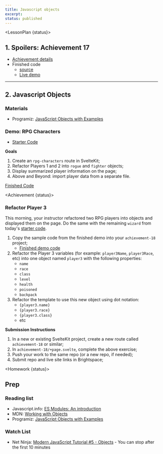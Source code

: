 ```yaml
---
title: Javascript objects
excerpt:
status: published
---
```

<script>
	import Homework from "$lib/components/Homework.svelte";
	import LessonPlan from "$lib/components/LessonPlan.svelte";
	import LabTime from "$lib/components/LabTime.svelte";
	import Achievement from "$lib/components/Achievement.svelte";
</script>


<LessonPlan {status}>

## 1. Spoilers: Achievement 17
- [Achievement details](/courses/cpnt-262/day-17#achievement)
- Finished code
    - [source](https://github.com/sait-wbdv/w23-refactor-example/blob/main/src/routes/dailies/2023-03-20-js-objects/achievement-17/%2Bpage.svelte)
    - [Live demo](https://w23-sveltekit-examples.vercel.app/dailies/2023-03-20-js-objects/achievement-17)

---

## 2. Javascript Objects
### Materials
- Programiz: [JavaScript Objects with Examples](https://www.programiz.com/javascript/object)

### Demo: RPG Characters
- [Starter Code](https://github.com/sait-wbdv/dailies-w23/tree/main/2023-03-20-objects/01-rpg-starter)

**Goals**
1. Create an `rpg-characters` route in SvelteKit;
2. Refactor Players 1 and 2 into `rogue` and `fighter` objects;
3. Display summarized player information on the page;
4. Above and Beyond: import player data from a separate file.

[Finished Code](https://github.com/sait-wbdv/w23-refactor-example/tree/main/src/routes/dailies/2023-03-20-js-objects/adventurers-objects)

</LessonPlan>

<Achievement {status}>

### Refactor Player 3
This morning, your instructor refactored two RPG players into objects and displayed them on the page. Do the same with the remaining `wizard` from today's [starter code](https://github.com/sait-wbdv/dailies-w23/tree/main/2023-03-20-objects/01-rpg-starter).

1. Copy the sample code from the finished demo into your `achievement-18` project;
    - [Finished demo code](https://github.com/sait-wbdv/w23-refactor-example/blob/main/src/routes/dailies/2023-03-20-js-objects/adventurers-objects/%2Bpage.svelte)
2. Refactor the Player 3 variables (for example: `player3Name`, `player3Race`, etc) into one object named `player3` with the following properties:
    - `name`
    - `race`
    - `class`
    - `level`
    - `health`
    - `poisoned`
    - `backpack`
3. Refactor the template to use this new object using dot notation:
    - `{player3.name}`
    - `{player3.race}`
    - `{player3.class}`
    - etc

**Submission Instructions**
1. In a new or existing SvelteKit project, create a new route called `achievement-18` or similar;
2. In `achievement-18/+page.svelte`, complete the above exercise;
3. Push your work to the same repo (or a new repo, if needed);
4. Submit repo and live site links in Brightspace;

</Achievement>

<Homework {status}>

## Prep
### Reading list
- Javascript.info: [ES Modules: An introduction](https://javascript.info/modules-intro)
- MDN: [Working with Objects](https://developer.mozilla.org/en-US/docs/Web/JavaScript/Guide/Working_with_Objects)
- Programiz: [JavaScript Objects with Examples](https://www.programiz.com/javascript/object)

### Watch List
- Net Ninja: [Modern JavaScript Tutorial #5 - Objects](https://www.youtube.com/watch?v=X0ipw1k7ygU)
		- You can stop after the first 10 minutes

</Homework>

